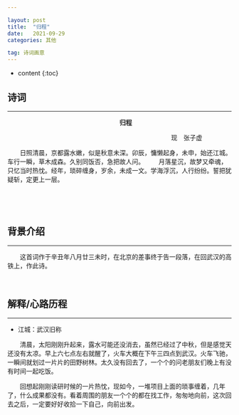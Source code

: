 ```yaml
---

layout: post
title:  "归程"
date:   2021-09-29
categories: 其他

tag: 诗词画意
---
```


* content
{:toc}




## 诗词

----

&emsp;&emsp;&emsp;&emsp;&emsp;&emsp;&emsp;&emsp;&emsp;&emsp;&emsp;&emsp;&emsp;&emsp;&emsp;&emsp;&emsp;&emsp;**归程**

&emsp;&emsp;&emsp;&emsp;&emsp;&emsp;&emsp;&emsp;&emsp;&emsp;&emsp;&emsp;&emsp;&emsp;&emsp;&emsp;&emsp;&emsp;&emsp;&emsp;&emsp;&emsp;&emsp;&emsp;&emsp;&emsp;
现&emsp;张子虚

&emsp;&emsp;日照清晨，京都露水嫩，似是秋意未深。卯辰，慵懒起身，未申，始还江城。车行一瞬，草木成森。久别同饭否，急把故人问。
&emsp;&emsp;月落星沉，故梦又牵魂，只忆当时热忱。经年，琐碎缠身，岁余，未成一文。学海浮沉，人行纷纷。誓把犹疑斩，定更上一层。
&emsp;&emsp;

&emsp;

&emsp;

## 背景介绍

---

&emsp;&emsp;这首词作于辛丑年八月廿三未时，在北京的差事终于告一段落，在回武汉的高铁上，作此诗。

&emsp;

## 解释/心路历程

---

* 江城：武汉旧称

&emsp;&emsp;清晨，太阳刚刚升起来，露水可能还没消去，虽然已经过了中秋，但是感觉天还没有太凉。早上六七点左右就醒了，火车大概在下午三四点到武汉。火车飞驰，一瞬间就划过一片片的田野树林。太久没有回去了，一个个的问老朋友们晚上有没有时间一起吃饭。

&emsp;&emsp;回想起刚刚读研时候的一片热忱，现如今，一堆项目上面的琐事缠着，几年了，什么成果都没有。看着周围的朋友一个个的都在找工作，匆匆地向前，这次回去之后，一定要好好收拾一下自己，向前出发。